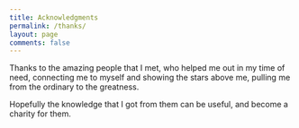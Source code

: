 ```yaml
---
title: Acknowledgments
permalink: /thanks/
layout: page
comments: false
---
```


Thanks to the amazing people that I met, who helped me out in my time of need, connecting me to myself and showing the stars above me, pulling me from the ordinary to the greatness.

Hopefully the knowledge that I got from them can be useful, and become a charity for them.
